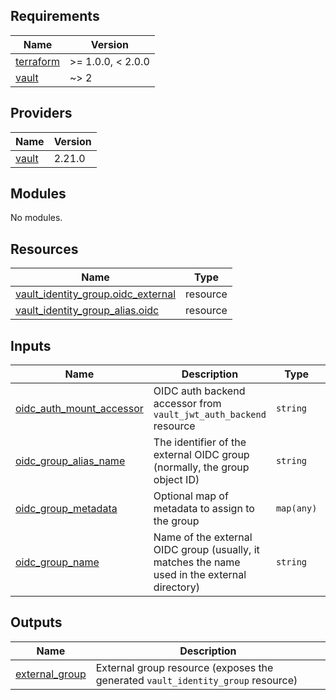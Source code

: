 ## Requirements

| Name | Version |
|------|---------|
| <a name="requirement_terraform"></a> [terraform](#requirement\_terraform) | >= 1.0.0, < 2.0.0 |
| <a name="requirement_vault"></a> [vault](#requirement\_vault) | ~> 2 |

## Providers

| Name | Version |
|------|---------|
| <a name="provider_vault"></a> [vault](#provider\_vault) | 2.21.0 |

## Modules

No modules.

## Resources

| Name | Type |
|------|------|
| [vault_identity_group.oidc_external](https://registry.terraform.io/providers/hashicorp/vault/latest/docs/resources/identity_group) | resource |
| [vault_identity_group_alias.oidc](https://registry.terraform.io/providers/hashicorp/vault/latest/docs/resources/identity_group_alias) | resource |

## Inputs

| Name | Description | Type | Default | Required |
|------|-------------|------|---------|:--------:|
| <a name="input_oidc_auth_mount_accessor"></a> [oidc\_auth\_mount\_accessor](#input\_oidc\_auth\_mount\_accessor) | OIDC auth backend accessor from `vault_jwt_auth_backend` resource | `string` | n/a | yes |
| <a name="input_oidc_group_alias_name"></a> [oidc\_group\_alias\_name](#input\_oidc\_group\_alias\_name) | The identifier of the external OIDC group (normally, the group object ID) | `string` | n/a | yes |
| <a name="input_oidc_group_metadata"></a> [oidc\_group\_metadata](#input\_oidc\_group\_metadata) | Optional map of metadata to assign to the group | `map(any)` | `{}` | no |
| <a name="input_oidc_group_name"></a> [oidc\_group\_name](#input\_oidc\_group\_name) | Name of the external OIDC group (usually, it matches the name used in the external directory) | `string` | n/a | yes |

## Outputs

| Name | Description |
|------|-------------|
| <a name="output_external_group"></a> [external\_group](#output\_external\_group) | External group resource (exposes the generated `vault_identity_group` resource) |
